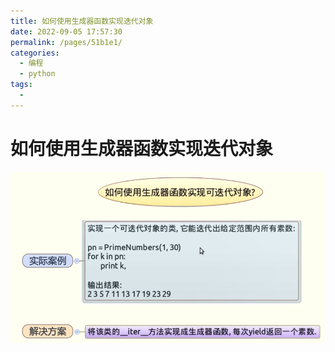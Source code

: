 ```yaml
---
title: 如何使用生成器函数实现迭代对象
date: 2022-09-05 17:57:30
permalink: /pages/51b1e1/
categories:
  - 编程
  - python
tags:
  - 
---
```

# 如何使用生成器函数实现迭代对象

![image-20220902085353549](image/image-20220902085353549.png)

